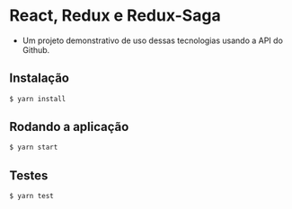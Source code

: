 # React, Redux e Redux-Saga

* Um projeto demonstrativo de uso dessas tecnologias usando a API do Github.

## Instalação
```bash
$ yarn install
```

## Rodando a aplicação
```bash
$ yarn start
```

## Testes
```bash
$ yarn test
```